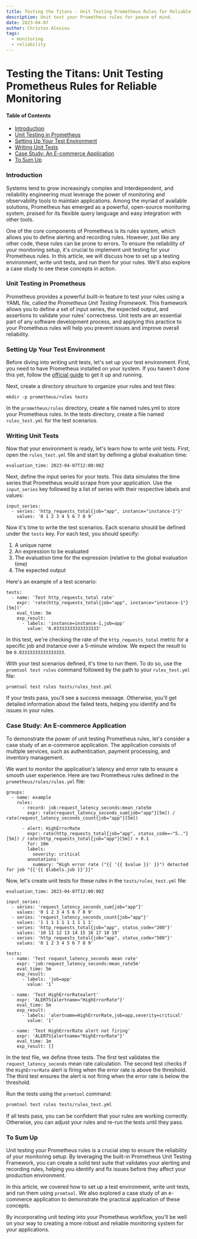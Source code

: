 ```yaml
---
title: Testing the Titans - Unit Testing Prometheus Rules for Reliable Monitoring
description: Unit test your Prometheus rules for peace of mind.
date: 2023-04-07
author: Christos Alexiou
tags:
  - monitoring
  - reliability
---
```


# Testing the Titans: Unit Testing Prometheus Rules for Reliable Monitoring

#### Table of Contents
- [Introduction](introduction)
- [Unit Testing in Prometheus](unit-testing-in-prometheus)
- [Setting Up Your Test Environment](etting-up-your-test-environment)
- [Writing Unit Tests](writing-unit-tests)
- [Case Study: An E-commerce Application](case-study-an-e-commerce-application)
- [To Sum Up]()

### Introduction

Systems tend to grow increasingly complex and interdependent, and reliability engineering must leverage the power of monitoring and observability tools to maintain applications. Among the myriad of available solutions, Prometheus has emerged as a powerful, open-source monitoring system, praised for its flexible query language and easy integration with other tools.

One of the core components of Prometheus is its rules system, which allows you to define alerting and recording rules. However, just like any other code, these rules can be prone to errors. To ensure the reliability of your monitoring setup, it's crucial to implement unit testing for your Prometheus rules. In this article, we will discuss how to set up a testing environment, write unit tests, and run them for your rules. We'll also explore a case study to see these concepts in action.

### Unit Testing in Prometheus

Prometheus provides a powerful built-in feature to test your rules using a YAML file, called the _Prometheus Unit Testing Framework_. This framework allows you to define a set of input series, the expected output, and assertions to validate your rules' correctness. Unit tests are an essential part of any software development process, and applying this practice to your Prometheus rules will help you prevent issues and improve overall reliability.

### Setting Up Your Test Environment

Before diving into writing unit tests, let's set up your test environment. First, you need to have Prometheus installed on your system. If you haven't done this yet, follow the [official guide](https://prometheus.io/docs/prometheus/latest/installation/) to get it up and running.

Next, create a directory structure to organize your rules and test files:

`mkdir -p prometheus/rules tests`

In the `prometheus/rules` directory, create a file named rules.yml to store your Prometheus rules. In the tests directory, create a file named `rules_test.yml` for the test scenarios.

### Writing Unit Tests

Now that your environment is ready, let's learn how to write unit tests. First, open the `rules_test.yml` file and start by defining a global evaluation time:

`evaluation_time: 2023-04-07T12:00:00Z`

Next, define the input series for your tests. This data simulates the time series that Prometheus would scrape from your application. Use the `input_series` key followed by a list of series with their respective labels and values:



```
input_series:
  - series: 'http_requests_total{job="app", instance="instance-1"}'
    values: '0 1 2 3 4 5 6 7 8 9'
```


Now it's time to write the test scenarios. Each scenario should be defined under the `tests` key. For each test, you should specify:

1. A unique name
2. An expression to be evaluated
3. The evaluation time for the expression (relative to the global evaluation time)
4. The expected output

Here's an example of a test scenario:



```
tests:
  - name: 'Test http_requests_total rate'
    expr: 'rate(http_requests_total{job="app", instance="instance-1"}[5m])'
    eval_time: 5m
    exp_result:
      - labels: 'instance=instance-1,job=app'
        value: '0.03333333333333333'
```



In this test, we're checking the rate of the `http_requests_total` metric for a specific job and instance over a 5-minute window. We expect the result to be `0.03333333333333333`.

With your test scenarios defined, it's time to run them. To do so, use the `promtool test rules` command followed by the path to your `rules_test.yml` file:

`promtool test rules tests/rules_test.yml`

If your tests pass, you'll see a success message. Otherwise, you'll get detailed information about the failed tests, helping you identify and fix issues in your rules.

### Case Study: An E-commerce Application

To demonstrate the power of unit testing Prometheus rules, let's consider a case study of an e-commerce application. The application consists of multiple services, such as authentication, payment processing, and inventory management.

We want to monitor the application's latency and error rate to ensure a smooth user experience. Here are two Prometheus rules defined in the `prometheus/rules/rules.yml` file:


```
groups:
  - name: example
    rules:
      - record: job:request_latency_seconds:mean_rate5m
        expr: rate(request_latency_seconds_sum{job="app"}[5m]) / rate(request_latency_seconds_count{job="app"}[5m])

      - alert: HighErrorRate
        expr: rate(http_requests_total{job="app", status_code=~"5.."}[5m]) / rate(http_requests_total{job="app"}[5m]) > 0.1
        for: 10m
        labels:
          severity: critical
        annotations:
          summary: "High error rate ("{{ '{{ $value }}' }}") detected for job "{{'{{ $labels.job }}'}}"
```


Now, let's create unit tests for these rules in the `tests/rules_test.yml` file:


```
evaluation_time: 2023-04-07T12:00:00Z

input_series:
  - series: 'request_latency_seconds_sum{job="app"}'
    values: '0 1 2 3 4 5 6 7 8 9'
  - series: 'request_latency_seconds_count{job="app"}'
    values: '1 1 1 1 1 1 1 1 1 1'
  - series: 'http_requests_total{job="app", status_code="200"}'
    values: '10 11 12 13 14 15 16 17 18 19'
  - series: 'http_requests_total{job="app", status_code="500"}'
    values: '0 1 2 3 4 5 6 7 8 9'

tests:
  - name: 'Test request_latency_seconds mean rate'
    expr: 'job:request_latency_seconds:mean_rate5m'
    eval_time: 5m
    exp_result:
      - labels: 'job=app'
        value: '1'

  - name: 'Test HighErrorRatealert'
    expr: 'ALERTS{alertname="HighErrorRate"}'
    eval_time: 5m
    exp_result:
      - labels: 'alertname=HighErrorRate,job=app,severity=critical'
        value: '1'

  - name: 'Test HighErrorRate alert not firing'
    expr: 'ALERTS{alertname="HighErrorRate"}'
    eval_time: 1m
    exp_result: []
```


In the test file, we define three tests. The first test validates the `request_latency_seconds` mean rate calculation. The second test checks if the `HighErrorRate` alert is firing when the error rate is above the threshold. The third test ensures the alert is not firing when the error rate is below the threshold.

Run the tests using the `promtool` command:

```bash
promtool test rules tests/rules_test.yml
```

If all tests pass, you can be confident that your rules are working correctly. Otherwise, you can adjust your rules and re-run the tests until they pass.

### To Sum Up

Unit testing your Prometheus rules is a crucial step to ensure the reliability of your monitoring setup. By leveraging the built-in Prometheus Unit Testing Framework, you can create a solid test suite that validates your alerting and recording rules, helping you identify and fix issues before they affect your production environment.

In this article, we covered how to set up a test environment, write unit tests, and run them using `promtool`. We also explored a case study of an e-commerce application to demonstrate the practical application of these concepts.

By incorporating unit testing into your Prometheus workflow, you'll be well on your way to creating a more robust and reliable monitoring system for your applications.

